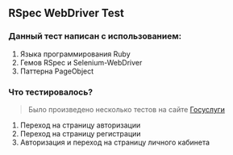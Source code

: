 ## RSpec WebDriver Test

### Данный тест написан с использованием:
1. Языка программирования Ruby
2. Гемов RSpec и Selenium-WebDriver
3. Паттерна PageObject

### Что тестировалось?
>Было произведено несколько тестов на сайте [Госуслуги](http://gosuslugi.ru)

1. Переход на страницу авторизации
2. Переход на страницу регистрации
3. Авторизация и переход на страницу личного кабинета